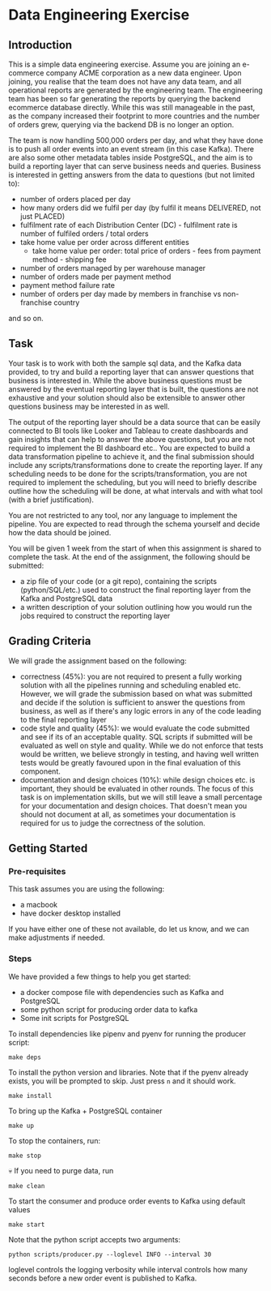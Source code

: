# Data Engineering Exercise

## Introduction

This is a simple data engineering exercise. Assume you are joining an e-commerce company ACME corporation as a new
data engineer. Upon joining, you realise that the team does not have any data team, and all operational reports
are generated by the engineering team. The engineering team has been so far generating the reports by querying the
backend ecommerce database directly. While this was still manageable in the past, as the company increased their footprint to
more countries and the number of orders grew, querying via the backend DB is no longer an option.

The team is now handling 500,000 orders per day, and what they have done is to push all order events into an event stream (in this case Kafka). 
There are also some other metadata tables inside PostgreSQL, and the aim is to build a reporting layer that can serve business needs and queries.
Business is interested in getting answers from the data to questions (but not limited to):
- number of orders placed per day
- how many orders did we fulfil per day (by fulfil it means DELIVERED, not just PLACED)
- fulfilment rate of each Distribution Center (DC) - fulfilment rate is number of fulfiled orders / total orders
- take home value per order across different entities
  - take home value per order: total price of orders - fees from payment method - shipping fee
- number of orders managed by per warehouse manager
- number of orders made per payment method
- payment method failure rate
- number of orders per day made by members in franchise vs non-franchise country

and so on.

## Task

Your task is to work with both the sample sql data, and the Kafka data provided, to try and build a reporting layer
that can answer questions that business is interested in. While the above business questions must be answered by the eventual reporting
layer that is built, the questions are not exhaustive and your solution should also be extensible to answer other questions business
may be interested in as well.

The output of the reporting layer should be a data source that can be easily connected to BI tools like Looker and Tableau to
create dashboards and gain insights that can help to answer the above questions, but you are not required to implement the BI dashboard etc..
You are expected to build a data transformation pipeline to achieve it, and the final submission should include any scripts/transformations
done to create the reporting layer. If any scheduling needs to be done for the scripts/transformation, you are not required to implement the scheduling, but you
will need to briefly describe outline how the scheduling will be done, at what intervals and with what tool (with a brief justification).

You are not restricted to any tool, nor any language to implement the pipeline. You are expected to read through the schema yourself
and decide how the data should be joined.

You will be given 1 week from the start of when this assignment is shared to complete the task. At the end of the assignment,
the following should be submitted:
- a zip file of your code (or a git repo), containing the scripts (python/SQL/etc.) used to construct the final reporting layer
from the Kafka and PostgreSQL data
- a written description of your solution outlining how you would run the jobs required to construct the reporting layer


## Grading Criteria

We will grade the assignment based on the following:
- correctness (45%): you are not required to present a fully working solution with all the pipelines running and scheduling enabled etc. However,
we will grade the submission based on what was submitted and decide if the solution is sufficient to answer the questions from business,
as well as if there's any logic errors in any of the code leading to the final reporting layer
- code style and quality (45%): we would evaluate the code submitted and see if its of an acceptable quality. SQL scripts if submitted
will be evaluated as well on style and quality. While we do not enforce that tests would be written, we believe strongly in testing, 
and having well written tests would be greatly favoured upon in the final evaluation of this component.
- documentation and design choices (10%): while design choices etc. is important, they should be evaluated in other rounds. The focus
of this task is on implementation skills, but we will still leave a small percentage for your documentation and design choices. That doesn't
mean you should not document at all, as sometimes your documentation is required for us to judge the correctness of the solution.

## Getting Started

### Pre-requisites

This task assumes you are using the following:
- a macbook
- have docker desktop installed

If you have either one of these not available, do let us know, and we can make adjustments if needed.

### Steps

We have provided a few things to help you get started:
- a docker compose file with dependencies such as Kafka and PostgreSQL
- some python script for producing order data to kafka
- Some init scripts for PostgreSQL

To install dependencies like pipenv and pyenv for running the producer script:
```shell
make deps
```

To install the python version and libraries. Note that if the pyenv already exists, you will be prompted to skip. Just press
`n` and it should work.
```shell
make install
```

To bring up the Kafka + PostgreSQL container
```shell
make up
```

To stop the containers, run:
```shell
make stop
```

:skull: If you need to purge data, run
```shell
make clean
```

To start the consumer and produce order events to Kafka using default values
```shell
make start
```

Note that the python script accepts two arguments:
```shell
python scripts/producer.py --loglevel INFO --interval 30
```
loglevel controls the logging verbosity while interval controls how many seconds before a new order event is published to Kafka.
